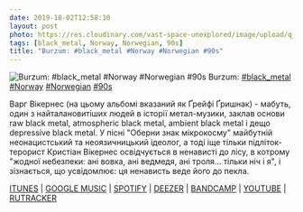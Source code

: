 ```yaml
---
date: 2019-10-02T12:58:10
layout: post
photo: https://res.cloudinary.com/vast-space-unexplored/image/upload/q_auto,dpr_auto,w_auto/photos/photo_744_02-10-2019_12-58-10.jpg
tags: [black_metal, Norway, Norwegian, 90s]
title: "Burzum: #black_metal #Norway #Norwegian #90s"
---
```

![Burzum: #black_metal #Norway #Norwegian #90s](https://res.cloudinary.com/vast-space-unexplored/image/upload/q_auto,dpr_auto,w_auto/photos/photo_744_02-10-2019_12-58-10.jpg)
Burzum: [#black_metal](/tags/#black_metal) [#Norway](/tags/#Norway) [#Norwegian](/tags/#Norwegian) [#90s](/tags/#90s)

Варг Вікернес (на цьому альбомі вказаний як Ґрейфі Ґришнак) - мабуть, один з найталановитіших людей в історії метал-музики, заклав основи raw black metal, atmospheric black metal, ambient black metal і дещо depressive black metal. У пісні &quot;Оберни знак мікрокосму&quot; майбутній неонацистський та неоязичницький ідеолог, а тоді іще тільки підліток-терорист Кристіан Вікернес освідчується в ненависті до лісу, в котрому &quot;жодної небезпеки: ані вовка, ані ведмедя, ані троля... тільки ніч і я&quot;, і зізнається, що усвідомлює: ця ненависть веде його до пекла.

[ITUNES](https://music.apple.com/us/album/det-som-engang-var/286929510) \| [GOOGLE MUSIC](https://music.apple.com/us/album/det-som-engang-var/286929510) \| [SPOTIFY](https://open.spotify.com/album/2PRrYZA1UypzKrk8TC9j25) \| [DEEZER](https://www.deezer.com/album/982039?utm_source=deezer&amp;utm_content=album-982039&amp;utm_term=1601611822_1570010177&amp;utm_medium=web) \| [BANDCAMP](https://byelobog.bandcamp.com/album/det-som-engang-var-2) \| [YOUTUBE](https://www.youtube.com/playlist?list=OLAK5uy_mwvRdVLmQDjDsIQ5lntocljobhOctATyQ) \| [RUTRACKER](https://rutracker.org/forum/viewtopic.php?t=5336571)